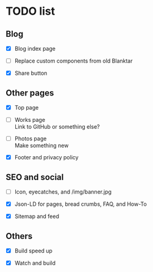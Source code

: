 # TODO list

## Blog

- [x] Blog index page

- [ ] Replace custom components from old Blanktar

- [x] Share button

## Other pages

- [x] Top page

- [ ] Works page  
  Link to GitHub or something else?

- [ ] Photos page  
  Make something new

- [x] Footer and privacy policy

## SEO and social

- [ ] Icon, eyecatches, and /img/banner.jpg

- [x] Json-LD for pages, bread crumbs, FAQ, and How-To

- [x] Sitemap and feed

## Others

- [x] Build speed up

- [x] Watch and build
